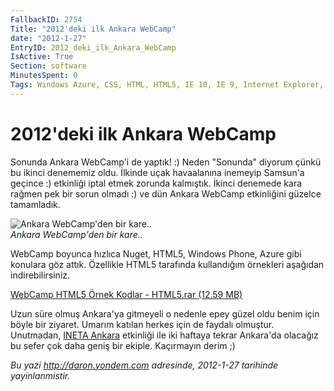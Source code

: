 ```yaml
---
FallbackID: 2754
Title: "2012'deki ilk Ankara WebCamp"
date: "2012-1-27"
EntryID: 2012_deki_ilk_Ankara_WebCamp
IsActive: True
Section: software
MinutesSpent: 0
Tags: Windows Azure, CSS, HTML, HTML5, IE 10, IE 9, Internet Explorer, JavaScript, Seminer, WebSockets, Windows Phone, Windows Phone 7
---
```

# 2012'deki ilk Ankara WebCamp
Sonunda Ankara WebCamp'i de yaptık! :) Neden "Sonunda" diyorum çünkü bu
ikinci denememiz oldu. İlkinde uçak havaalanına inemeyip Samsun'a
geçince :) etkinliği iptal etmek zorunda kalmıştık. İkinci denemede kara
rağmen pek bir sorun olmadı :) ve dün Ankara WebCamp etkinliğini güzelce
tamamladık.

![Ankara WebCamp'den bir
kare..](media/2012_deki_ilk_Ankara_WebCamp/ankara_webcamp.jpg)\
*Ankara WebCamp'den bir kare..*

WebCamp boyunca hızlıca Nuget, HTML5, Windows Phone, Azure gibi konulara
göz attık. Özellikle HTML5 tarafında kullandığım örnekleri aşağıdan
indirebilirsiniz.

[WebCamp HTML5 Örnek Kodlar - HTML5.rar (12.59
MB)](media/2012_deki_ilk_Ankara_WebCamp/HTML5.rar)

Uzun süre olmuş Ankara'ya gitmeyeli o nedenle epey güzel oldu benim için
böyle bir ziyaret. Umarım katılan herkes için de faydalı olmuştur.
Unutmadan, [INETA
Ankara](http://daron.yondem.com/tr/post/INETA_Ankara_Etkinligi_2012)
etkinliği ile iki haftaya tekrar Ankara'da olacağız bu sefer çok daha
geniş bir ekiple. Kaçırmayın derim ;)



*Bu yazi http://daron.yondem.com adresinde, 2012-1-27 tarihinde yayinlanmistir.*
